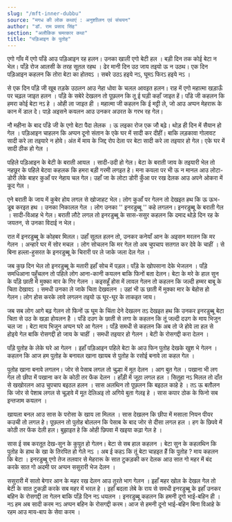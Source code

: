 ```yaml
---
slug: "/mft-inner-dubbu"
source: "मगध की लोक कथाएं : अनुशाीलन एवं संचयन"
author: "डॉ. राम प्रसाद सिंह"
section: "अलौकिक चमत्‍कार कथा"
title: "पड़िआइन के पुतोह"
---
```

एगो गाँव में एगो पाँडे आउ पड़िआइन रह हलन। उनका खाली एगो बेटी हल । बड़ी दिन तक कोई बेटा न भेल। पाँड़े रोज आलसी के तरह सूतल रहथ । ढेर मानी दिन उठ जाय तइयो ऊ  न उठथ। एक दिन पड़िआइन कहलन कि तोरा बेटा का होतवऽ । सबरे उठऽ हइये नऽ, घूमऽ फिरऽ हइये नऽ । 

से एक दिन पाँड़े जी खूब तड़के उठलन आउ नेहा धोवा के चलल आवइत हलन। राह में एगो महात्मा खड़ाऊँ पर चढ़ल जाइत हलन । पाँड़े के सबेरे देखलन तो पूछलन कि तू ई घड़ी कहाँ जाइत हें। पाँडे जी कहलन कि हमरा कोई बेटा नऽ हे । ओही ला जाइत ही । महात्मा जी कहलन कि ई मट्टी ले, जो आउ अप्पन मेहरारू के कान में डाल दे। पाड़े अइसने कयलन आउ उनकर अउरत के गरभ रह गेल। 

नौ महीना के बाद  पाँडे जी के एगो बेटा पैदा लेलक । ऊ लइका रोज एक जौ बढ़े। थोड़ ही दिन में सैयान हो गेल । पड़िआइन चाहलन कि अप्पन दूनो संतान के एके घर में सादी कर दीहीं। बाकि लड़कावा गोलावट सादी करे ला तइयारे न होवे। अंत में माय के जिद्द रोप देला पर बेटा सादी करे ला तइयार हो गेल। एके घर में सादी ठीक हो गेल । 

पहिले पड़‍िआइन के बेटी के बराती आयल । सादी-उदी हो गेल। बेटा के बराती जाय के तइयारी भेल तो नहछूर के पहिले बेटवा कहलक कि हमरा बडी़ गरमी लगइत हे। मना कयला पर भी ऊ न मानल आउ लोटा-डोरी लेके बाहर कुआँ पर नेहाय चल गेल। उहाँ जा के लोटा डोरी कुँआ पर रख देलक आउ अपने ओकरा में कूद गेल । 

एने बराती के जाय में कुबेर होय लगल से खोजाहट भेल। लोग कुआँ पर गेलन तो देखइत हथ कि ऊ ऊभ-डूब करइत हथ । उनका निकालल गेल । लोग उनका '' इनरडुब्बू '' कहे लगलन। इनरडुब्बू के बराती गेल । सादी-विआह भे गेल। बराती लौटे लगल तो इनरडुब्बू के सास-ससुर कहलन कि दमाद थोड़े दिन रह के जयतन, से उनका विदाई न भेल। 

रात में इनरडुब्बू के कोहबर मिलल। उहाँ सूतल हलन तो, उनकर कनेयाँ आन के अइसन मरलन कि मर गेलन । अन्हारे घर में सोर मचल । लोग सोचलन कि मर गेल तो अब चुपचाप सतगत कर देवे के चाहीं । से बिना हल्ला-हुसरत के इनरडुब्बू के चिरारी पर ले जाके जला देल गेल । 

जब कुछ दिन भेल तो इनरडुब्बू के मतारी इहाँ सोच में पड़ल। पाँड़े के खोपसाना देके भेजलन । पाँडे़ समधिआना पहुँचलन तो पहिले लोग आना-कानी कयलन बाकि फिनों बता देलन। बेटा के मरे के हाल सुन के पाँड़े छाती में मुक्का मार के गिर गेलन । कइसहूँ होस में लावल गेलन तो कहलन कि जल्दी हम्मर बाबू के चिता देखावऽ । समधी उनका ले जाके चिता देखवलन । उहां भी ऊ छाती में मुक्का मार के बेहोस हो गेलन। लोग होस करके लावे लगलन तइयो ऊ घूर-घूर के ताकइत जाय। 

जब सब लोग आगे बढ़ गेलन तो फिनों ऊ घूम के चिंता देने देखलन तऽ देखइत हथ कि उनकर इनरडुब्बू बेटा चिता से उठ के खड़ा होयलन है । पाँडे दउग के छाती से लगा के कहलन कि तूं जल्दी दउग के माय भिजुन चल जा । बेटा माय भिजुन अप्पन घरे आ गेलन । पाँड़े समधी से कहलन कि अब तो जे होवे ला हल से होइये गेल बाकि रोसगद्दी हो जाय के चाहीं । समधी तइयार हो गेलन । बेटी के रोसगद्दी करा देलन । 

पाँड़े पुतोह के लेके घरे आ गेलन । इहाँ पड़िआइन पहिले बेटा के आउ फिन पुतोह देखके खुश भे गेलन । कहलन कि आज हम पुतोह के बनावल खाना खायब से पुतोह के रसोई बनावे ला कहल गेल ।
 
पुतोह खाना बनावे लगलन। जोर से पेसाब लगल तो चुल्हा में मूत देलन । आग बुत गेल । पखाना भी लग गेल तो छीपा में पखाना कर के कोठी तर फेंक देलन । हाँड़ी में जूठा लगल हल । सितुहा नऽ मिलल तो दाँत से खखोरलन आउ चुपचाप बइठल हलन । सास अलथिन तो पूछलन कि बइठल काहे हे । तऽ ऊ बतौलन कि जोर से पेशाब लगल से चूल्हवे में मूत देलिअइ तो अगिये बुता गेलइ हे । सास कपार ठोक के फिनो सब इन्तजाम कयलन । 

खायला बनल आउ सास के परोसा के खाय ला मिलल । सास देखलन कि छीपा में मसाला नियन पीयर कउची तो लगल हे। पूछलन तो पुतोह बोललन कि पेसाब के बाद जोर से दीसा लगल हल । हग के छिपवे में कोठी तर फेंक देली हल। बुझाइत हे कि ओही छिपवा में खइया कढ़ा गेल हे । 

सास ई सब करतूत देख-सुन के कुपुत हो गेलन। बेटा से सब हाल कहलन । बेटा सुन के कहलथिन कि पुतोह के हाथ के खा के तिरपित हो गेले नऽ । अब ई कहऽ कि तूं बेटा चाहइत हैं कि पुतोह ?  माय कहलन कि बेटा । इनरडुब्बू एगो तेज तलवार से मेहरारू के सात टुकड़की कर देलक आउ सात गो महर में बंद करके सात गो अदमी पर अप्पन ससुरारी भेज देलन । 

ससुरारी में सातो बेगार आन के महर रख देलन आउ तुरते भाग गेलन । इहाँ महर खोल के देखल गेल तो बेटी के सात टुकड़ी करके सब महर में भरल हे । इहाँ बदला लेबे के राय से समधी इनरडुब्बू के इहाँ उनकर बहिन के रोसगद्दी ला गेलन बाकि पाँड़े दिन नऽ धयलन । इनरडुब्बू कहलन कि हमनी दूगो भाई-बहिन ही । नऽ हम अब सादी करम नऽ अप्पन बहिन के रोसगद्दी करम। आज से हमनी दूनो भाई-बहिन बिना विआहे के रहम आउ माय-बाप के सेवा करम । 